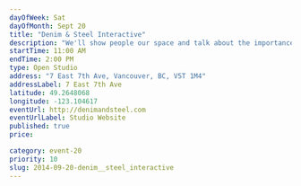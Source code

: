 ```yaml
---
dayOfWeek: Sat
dayOfMonth: Sept 20
title: "Denim & Steel Interactive"
description: "We'll show people our space and talk about the importance of diversity and place in the city for doing digital work. We're on the corner of Ontario and 7th."
startTime: 11:00 AM
endTime: 2:00 PM
type: Open Studio
address: "7 East 7th Ave, Vancouver, BC, V5T 1M4"
addressLabel: 7 East 7th Ave
latitude: 49.2648068
longitude: -123.104617
eventUrl: http://denimandsteel.com
eventUrlLabel: Studio Website
published: true
price: 

category: event-20
priority: 10
slug: 2014-09-20-denim__steel_interactive
---
```

